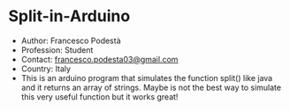 # Split-in-Arduino

 * Author: Francesco Podestà
 * Profession: Student 
 * Contact: francesco.podesta03@gmail.com 
 * Country: Italy
 * This is an arduino program that 
   simulates the function split() like java 
   and it returns an array of strings. 
   Maybe is not the best way to simulate this very useful function but it works great!


